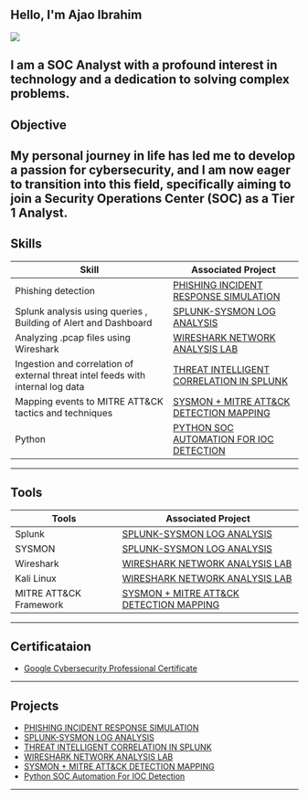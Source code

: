 
## Hello, I'm Ajao Ibrahim

<a href="https://www.linkedin.com/in/ajao-ibrahim-78ba76237"><img src="https://img.shields.io/badge/-LinkedIn-0072b1?&style=for-the-badge&logo=linkedin&logoColor=white" /></a>

I am a SOC Analyst with a profound interest in technology and a dedication to solving complex problems.
---

## Objective

My personal journey in life has led me to develop a passion for cybersecurity, and I am now eager to transition into this field, specifically aiming to join a Security Operations Center (SOC) as a Tier 1 Analyst.
---

## Skills

| Skill                                         | Associated Project         |
|-----------------------------------------------|----------------------------|
| Phishing detection          | <a href="https://github.com/Ibrahim-Ajao/Phishing-Incident-Response-Simulation/blob/main/README.md">PHISHING INCIDENT RESPONSE SIMULATION</a> |
| Splunk analysis using queries , Building of Alert and Dashboard | <a href="https://github.com/Ibrahim-Ajao/Splunk-Sysmon-Log-Analysis/blob/main/README.md">SPLUNK-SYSMON LOG ANALYSIS</a>|
| Analyzing .pcap files using Wireshark| <a href="https://github.com/Ibrahim-Ajao/Wireshark-Network-Analysis-Lab/blob/main/README.md">WIRESHARK NETWORK ANALYSIS LAB</a>|
| Ingestion and correlation of external threat intel feeds with internal log data     | <a href="https://github.com/Ibrahim-Ajao/Threat-Intelligence-Correlation-in-Splunk/blob/main/README.md">THREAT INTELLIGENT CORRELATION IN SPLUNK</a>|
| Mapping events to MITRE ATT&CK tactics and techniques       | <a href="https://github.com/Ibrahim-Ajao/Sysmon-MITRE-ATT-CK-Mapping/blob/main/README.md">SYSMON + MITRE ATT&CK DETECTION MAPPING</a>|
| Python                                      | <a href="https://github.com/Ajao-Ibrahim/Python-SOC-Automation-For-IOC-Detection/blob/main/README.md">PYTHON SOC AUTOMATION FOR IOC DETECTION</a>|
---

## Tools

| Tools                                         | Associated Project         |
|-----------------------------------------------|----------------------------|
| Splunk               | <a href="https://github.com/Ibrahim-Ajao/Splunk-Sysmon-Log-Analysis/blob/main/README.md">SPLUNK-SYSMON LOG ANALYSIS</a>|
| SYSMON               | <a href="https://github.com/Ibrahim-Ajao/Splunk-Sysmon-Log-Analysis/blob/main/README.md">SPLUNK-SYSMON LOG ANALYSIS</a>|
| Wireshark            |<a href="https://github.com/Ibrahim-Ajao/Wireshark-Network-Analysis-Lab/blob/main/README.md">WIRESHARK NETWORK ANALYSIS LAB</a>|
| Kali Linux           | <a href="https://github.com/Ibrahim-Ajao/Wireshark-Network-Analysis-Lab/blob/main/README.md">WIRESHARK NETWORK ANALYSIS LAB</a>|
|MITRE ATT&CK Framework | <a href="https://github.com/Ibrahim-Ajao/Sysmon-MITRE-ATT-CK-Mapping/blob/main/README.md">SYSMON + MITRE ATT&CK DETECTION MAPPING</a>|
---


## Certificataion

- <a  href="https://www.credly.com/badges/e9583c7b-1df8-4b38-802e-2d89db42a799/public_url">Google Cybersecurity Professional Certificate</a>
---

## Projects
- <a href="https://github.com/Ibrahim-Ajao/Phishing-Incident-Response-Simulation/blob/main/README.md">PHISHING INCIDENT RESPONSE SIMULATION</a>
- <a href="https://github.com/Ibrahim-Ajao/Splunk-Sysmon-Log-Analysis/blob/main/README.md">SPLUNK-SYSMON LOG ANALYSIS</a>
- <a href="https://github.com/Ibrahim-Ajao/Threat-Intelligence-Correlation-in-Splunk/blob/main/README.md">THREAT INTELLIGENT CORRELATION IN SPLUNK</a>
- <a href="https://github.com/Ibrahim-Ajao/Wireshark-Network-Analysis-Lab/blob/main/README.md">WIRESHARK NETWORK ANALYSIS LAB</a>
- <a href="https://github.com/Ibrahim-Ajao/Sysmon-MITRE-ATT-CK-Mapping/blob/main/README.md">SYSMON + MITRE ATT&CK DETECTION MAPPING</a>
- <a href="https://github.com/Ajao-Ibrahim/Python-SOC-Automation-For-IOC-Detection/blob/main/README.md">Python SOC Automation For IOC Detection</a>
---



